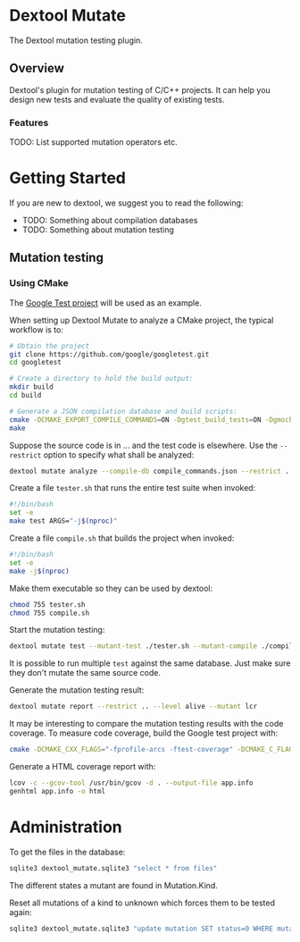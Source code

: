 # Dextool Mutate

The Dextool mutation testing plugin. 

## Overview

Dextool's plugin for mutation testing of C/C++ projects. It can help you design new tests and evaluate the quality of existing  tests.

### Features

TODO: List supported mutation operators etc.

# Getting Started

If you are new to dextool, we suggest you to read the following:

* TODO: Something about compilation databases
* TODO: Something about mutation testing

## Mutation testing

### Using CMake

The [Google Test project](https://github.com/google/googletest) will be used as an example.

When setting up Dextool Mutate to analyze a CMake project, the typical workflow is to:
```sh
# Obtain the project
git clone https://github.com/google/googletest.git
cd googletest

# Create a directory to hold the build output:
mkdir build
cd build

# Generate a JSON compilation database and build scripts:
cmake -DCMAKE_EXPORT_COMPILE_COMMANDS=ON -Dgtest_build_tests=ON -Dgmock_build_tests=ON ..
make
```

Suppose the source code is in ... and the test code is elsewhere. Use the ``--restrict`` option to specify what shall be analyzed:
```sh
dextool mutate analyze --compile-db compile_commands.json --restrict .. -- -D_POSIX_PATH_MAX=1024
```

Create a file ``tester.sh`` that runs the entire test suite when invoked:
```sh
#!/bin/bash
set -e
make test ARGS="-j$(nproc)"
```

Create a file ``compile.sh`` that builds the project when invoked:
```sh
#!/bin/bash
set -e
make -j$(nproc)
```

Make them executable so they can be used by dextool:
```sh
chmod 755 tester.sh
chmod 755 compile.sh
```

Start the mutation testing:
```sh
dextool mutate test --mutant-test ./tester.sh --mutant-compile ./compile.sh --restrict ..
```

It is possible to run multiple `test` against the same database.
Just make sure they don't mutate the same source code.

Generate the mutation testing result:
```sh
dextool mutate report --restrict .. --level alive --mutant lcr
```

It may be interesting to compare the mutation testing results with the code coverage. To measure code coverage, build the Google test project with:
```sh
cmake -DCMAKE_CXX_FLAGS="-fprofile-arcs -ftest-coverage" -DCMAKE_C_FLAGS="-fprofile-arcs -ftest-coverage" -DCMAKE_EXE_LINKER_FLAGS="-fprofile-arcs -ftest-coverage" -Dgtest_build_tests=ON -Dgmock_build_tests=ON ..
```

Generate a HTML coverage report with:
```sh
lcov -c --gcov-tool /usr/bin/gcov -d . --output-file app.info
genhtml app.info -o html
```

# Administration

To get the files in the database:
```sh
sqlite3 dextool_mutate.sqlite3 "select * from files"
```

The different states a mutant are found in Mutation.Kind.

Reset all mutations of a kind to unknown which forces them to be tested again:
```sh
sqlite3 dextool_mutate.sqlite3 "update mutation SET status=0 WHERE mutation.kind=FOO"
```
